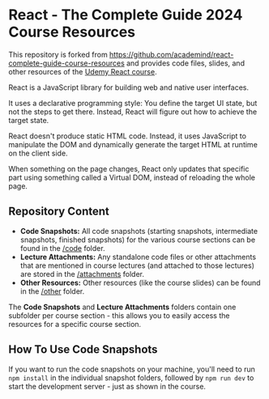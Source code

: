 # React - The Complete Guide 2024 Course Resources

This repository is forked from <https://github.com/academind/react-complete-guide-course-resources> and provides code files, slides, and other resources of the [Udemy React course](https://www.udemy.com/course/react-the-complete-guide-incl-redux/).

React is a JavaScript library for building web and native user interfaces.

It uses a declarative programming style: You define the target UI state, but not the steps to get there. Instead, React will figure out how to achieve the target state.

React doesn't produce static HTML code. Instead, it uses JavaScript to manipulate the DOM and dynamically generate the target HTML at runtime on the client side.

When something on the page changes, React only updates that specific part using something called a Virtual DOM, instead of reloading the whole page.

## Repository Content

- **Code Snapshots:** All code snapshots (starting snapshots, intermediate snapshots, finished snapshots) for the various course sections can be found in the [/code](/code/) folder.
- **Lecture Attachments:** Any standalone code files or other attachments that are mentioned in course lectures (and attached to those lectures) are stored in the [/attachments](/attachments/) folder.
- **Other Resources:** Other resources (like the course slides) can be found in the [/other](/other/) folder.

The **Code Snapshots** and **Lecture Attachments** folders contain one subfolder per course section - this allows you to easily access the resources for a specific course section.

## How To Use Code Snapshots

If you want to run the code snapshots on your machine, you'll need to run `npm install` in the individual snapshot folders, followed by `npm run dev` to start the development server - just as shown in the course.
